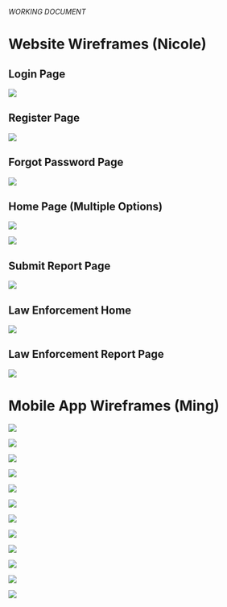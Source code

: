 *WORKING DOCUMENT*

# Website Wireframes (Nicole)

## Login Page

![](media/3.4.%20Wireframe%20designs__html_bfe0bb563935fd19.png)

## Register Page

![](media/3.4.%20Wireframe%20designs__html_70c665f8c477b034.png)

## Forgot Password Page

![](media/3.4.%20Wireframe%20designs__html_24033289734daa50.png)

## Home Page (Multiple Options)

![](media/3.4.%20Wireframe%20designs__html_99ba2f362c11bab1.png)

![](media/3.4.%20Wireframe%20designs__html_e2a9390e12a7af25.png)

## Submit Report Page

![](media/3.4.%20Wireframe%20designs__html_fdcb8264f7342518.png)

## Law Enforcement Home

![](media/3.4.%20Wireframe%20designs__html_2c9ae69237a4b877.png)

## Law Enforcement Report Page

![](media/3.4.%20Wireframe%20designs__html_e74ea7d6483d12c4.png)

# Mobile App Wireframes (Ming)

![](media/3.4.%20Wireframe%20designs__html_740269f7c3814968.png)

![](media/3.4.%20Wireframe%20designs__html_b52b439720a636bb.png)

![](media/3.4.%20Wireframe%20designs__html_28b4a6e784c4217a.png)

![](media/3.4.%20Wireframe%20designs__html_8afb4438cca8f954.png)

![](media/3.4.%20Wireframe%20designs__html_90f5fe9f1d65a1a3.png)

![](media/3.4.%20Wireframe%20designs__html_488b5e371a9a15b.png)

![](media/3.4.%20Wireframe%20designs__html_d791671b0a5303cf.png)

![](media/3.4.%20Wireframe%20designs__html_4fb6f2dcf029a3b0.png)

![](media/3.4.%20Wireframe%20designs__html_1c2e517c5a0c5cee.png)

![](media/3.4.%20Wireframe%20designs__html_3a59607394c36424.png)

![](media/3.4.%20Wireframe%20designs__html_8955a4e9dd21e680.png)

![](media/3.4.%20Wireframe%20designs__html_75985fadc1200e41.png)
